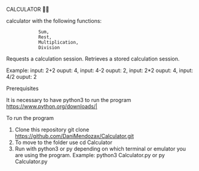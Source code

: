 CALCULATOR 🧠🧮

calculator with the following functions:

				Sum, 
				Rest,  
				Multiplication, 
				Division

Requests a calculation session. Retrieves a stored calculation session.

Example: input: 2+2 ouput: 4, input: 4-2 ouput: 2, input: 2*2 ouput: 4, input: 4/2 ouput: 2

Prerequisites

It is necessary to have python3 to run the program
https://www.python.org/downloads/|  

To run the program

1.  Clone this repository
		git clone https://github.com/DaniMendozax/Calculator.git
2.  To move to the folder use
		 cd Calculator
3. Run with python3 or py depending on which terminal or emulator you are using the program.
		Example: python3 Calculator.py or py Calculator.py

